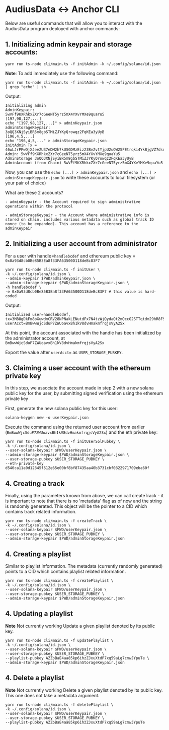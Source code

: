 # AudiusData <-> Anchor CLI

Below are useful commands that will allow you to interact with the AudiusData program deployed with anchor commands:

## 1. Initializing admin keypair and storage accounts:

```
yarn run ts-node cli/main.ts -f initAdmin -k ~/.config/solana/id.json
```

**Note**: To add immediately use the following command:
```
yarn run ts-node cli/main.ts -f initAdmin -k ~/.config/solana/id.json | grep "echo" | sh
```

Output:

```
Initializing admin
AdminKeypair:
5wVFf9KXRhkxZXr7cGeeNT5yrz5mX4YXvYMXe9quaYu5
[197,98,127,...]
echo "[197,98,127,...]" > adminKeypair.json
adminStorageKeypair:
3oQQ3XNjSyiBR5m8gbSTMiZJYKyQrowqz2FqKEa3yUyB
[196,4,5,...]
echo "196,4,5,..." > adminStorageKeypair.json
initAdmin Tx = 46wLJrPPwDjXJeeZU37eDM2h7kUSGDMzEiz23BvZvtYjpU2uQW2SFEtrqki4YkBjgVZ7dsdvf8nFKY2qF7pdGqSX
Admin: 5wVFf9KXRhkxZXr7cGeeNT5yrz5mX4YXvYMXe9quaYu5
AdminStorage 3oQQ3XNjSyiBR5m8gbSTMiZJYKyQrowqz2FqKEa3yUyB
AdminAccount (from Chain) 5wVFf9KXRhkxZXr7cGeeNT5yrz5mX4YXvYMXe9quaYu5
```

Now, you can use the `echo [...] > adminKeypair.json` and `echo [...] > adminStorageKeypair.json` to write these accounts to local filesystem (or your pair of choice)

What are these 2 accounts?

    - adminKeypair - the Account required to sign administrative operations within the protocol

    - adminStorageKeypair - the Account where administrative info is stored on chain, includes various metadata such as global track ID nonce (to be expanded). This account has a reference to the adminKeypair

## 2. Initializing a user account from administrator

For a user with handle=`handlebcdef` and ethereum public key = `0x0a93d8cb0Be85B3Ea8f33FA63500D118deBc83F7`

```
yarn run ts-node cli/main.ts -f initUser \
-k ~/.config/solana/id.json \
--admin-keypair $PWD/adminKeypair.json \
--admin-storage-keypair $PWD/adminStorageKeypair.json \
-h handlebcdef \
-e 0x0a93d8cb0Be85B3Ea8f33FA63500D118deBc83F7 # this value is hard-coded
```

Output:

```
Initialized user=handlebcdef, tx=3M88gDkFm8bXuwdmCRV28NPNakLENutdFx7N4tzWjQydaQt2mQccG2STTqtdm29hR8FSD6aGsavGqXYNo1FbbK6h, userAcct=BmBwwWjcSduP7ZWUoavxBh1kV8dvHmakmfrqjsVyA2Sx
```

At this point, the account associated with the handle has been initialized by the administrator account, at `BmBwwWjcSduP7ZWUoavxBh1kV8dvHmakmfrqjsVyA2Sx`

Export the value after `userAcct=` as `USER_STORAGE_PUBKEY`.

## 3. Claiming a user account with the ethereum private key

In this step, we associate the account made in step 2 with a new solana public key for the user, by submitting signed verification using the ethereum private key

First, generate the new solana public key for this user:

```
solana-keygen new -o userKeypair.json
```

Execute the command using the returned user account from earlier (`BmBwwWjcSduP7ZWUoavxBh1kV8dvHmakmfrqjsVyA2Sx`) and the eth private key:

```
yarn run ts-node cli/main.ts -f initUserSolPubkey \
-k ~/.config/solana/id.json \
--user-solana-keypair $PWD/userKeypair.json \
--admin-storage-keypair $PWD/adminStorageKeypair.json \
--user-storage-pubkey $USER_STORAGE_PUBKEY \
--eth-private-key d540ca11a0d12345f512e65e00bf8bf87435aa40b3731cbf0322971709eba60f
```

## 4. Creating a track
Finally, using the parameters known from above, we can call createTrack - it is important to note that there is no 'metadata' flag as of now and the string is randomly generated. This object will be the pointer to a CID which contains track related information.

```
yarn run ts-node cli/main.ts -f createTrack \
-k ~/.config/solana/id.json \
--user-solana-keypair $PWD/userKeypair.json \
--user-storage-pubkey $USER_STORAGE_PUBKEY \
--admin-storage-keypair $PWD/adminStorageKeypair.json
```

## 4. Creating a playlist

Similar to playlist information. The metadata (currently randomly generated) points to a CID which contains playlist related information.

```
yarn run ts-node cli/main.ts -f createPlaylist \
-k ~/.config/solana/id.json \
--user-solana-keypair $PWD/userKeypair.json \
--user-storage-pubkey $USER_STORAGE_PUBKEY \
--admin-storage-keypair $PWD/adminStorageKeypair.json
```

## 4. Updating a playlist
**Note** Not currently working
Update a given playlist denoted by its public key.

```
yarn run ts-node cli/main.ts -f updatePlaylist \
-k ~/.config/solana/id.json \
--user-solana-keypair $PWD/userKeypair.json \
--user-storage-pubkey $USER_STORAGE_PUBKEY \
--playlist-pubkey AZZbBaE4aa85kp6ihzZJxuXtdP7xq59aLg7cmwJYpuTe \
--admin-storage-keypair $PWD/adminStorageKeypair.json
```

## 4. Delete a playlist
**Note** Not currently working
Delete a given playlist denoted by its public key. This one does not take a metadata argument.

```
yarn run ts-node cli/main.ts -f deletePlaylist \
-k ~/.config/solana/id.json \
--user-solana-keypair $PWD/userKeypair.json \
--user-storage-pubkey $USER_STORAGE_PUBKEY \
--playlist-pubkey AZZbBaE4aa85kp6ihzZJxuXtdP7xq59aLg7cmwJYpuTe
```
